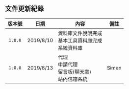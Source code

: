 ## 文件更新紀錄

| 版本號  |   日期    | 內容                                                   | 備註   |
| :-----: | :-------: | ------------------------------------------------------ | ------ |
| `1.0.0` | 2019/8/10 | 資料庫文件說明完成<br>基本工具資料庫完成<br>系統資料庫 | &nbsp; |
| `1.0.0` | 2019/8/13 | 代理<br>申請代理<br>留言板(聊天室)<br>站內信箱系統     | Simen  |
